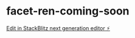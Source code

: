 # facet-ren-coming-soon

[Edit in StackBlitz next generation editor ⚡️](https://stackblitz.com/~/github.com/Proto133/facet-ren-coming-soon)